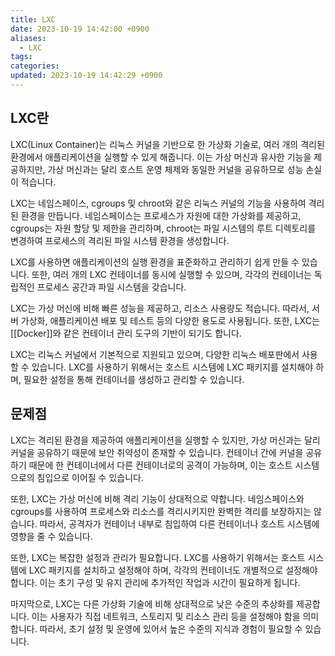 ```yaml
---
title: LXC
date: 2023-10-19 14:42:00 +0900
aliases:
  - LXC
tags: 
categories: 
updated: 2023-10-19 14:42:29 +0900
---
```


## LXC란

LXC(Linux Container)는 리눅스 커널을 기반으로 한 가상화 기술로, 여러 개의 격리된 환경에서 애플리케이션을 실행할 수 있게 해줍니다. 이는 가상 머신과 유사한 기능을 제공하지만, 가상 머신과는 달리 호스트 운영 체제와 동일한 커널을 공유하므로 성능 손실이 적습니다.

LXC는 네임스페이스, cgroups 및 chroot와 같은 리눅스 커널의 기능을 사용하여 격리된 환경을 만듭니다. 네임스페이스는 프로세스가 자원에 대한 가상화를 제공하고, cgroups는 자원 할당 및 제한을 관리하며, chroot는 파일 시스템의 루트 디렉토리를 변경하여 프로세스의 격리된 파일 시스템 환경을 생성합니다.

LXC를 사용하면 애플리케이션의 실행 환경을 표준화하고 관리하기 쉽게 만들 수 있습니다. 또한, 여러 개의 LXC 컨테이너를 동시에 실행할 수 있으며, 각각의 컨테이너는 독립적인 프로세스 공간과 파일 시스템을 갖습니다.

LXC는 가상 머신에 비해 빠른 성능을 제공하고, 리소스 사용량도 적습니다. 따라서, 서버 가상화, 애플리케이션 배포 및 테스트 등의 다양한 용도로 사용됩니다. 또한, LXC는 [[Docker]]와 같은 컨테이너 관리 도구의 기반이 되기도 합니다.

LXC는 리눅스 커널에서 기본적으로 지원되고 있으며, 다양한 리눅스 배포판에서 사용할 수 있습니다. LXC를 사용하기 위해서는 호스트 시스템에 LXC 패키지를 설치해야 하며, 필요한 설정을 통해 컨테이너를 생성하고 관리할 수 있습니다.

## 문제점

LXC는 격리된 환경을 제공하여 애플리케이션을 실행할 수 있지만, 가상 머신과는 달리 커널을 공유하기 때문에 보안 취약성이 존재할 수 있습니다. 컨테이너 간에 커널을 공유하기 때문에 한 컨테이너에서 다른 컨테이너로의 공격이 가능하며, 이는 호스트 시스템으로의 침입으로 이어질 수 있습니다.

또한, LXC는 가상 머신에 비해 격리 기능이 상대적으로 약합니다. 네임스페이스와 cgroups를 사용하여 프로세스와 리소스를 격리시키지만 완벽한 격리를 보장하지는 않습니다. 따라서, 공격자가 컨테이너 내부로 침입하여 다른 컨테이너나 호스트 시스템에 영향을 줄 수 있습니다.

또한, LXC는 복잡한 설정과 관리가 필요합니다. LXC를 사용하기 위해서는 호스트 시스템에 LXC 패키지를 설치하고 설정해야 하며, 각각의 컨테이너도 개별적으로 설정해야 합니다. 이는 초기 구성 및 유지 관리에 추가적인 작업과 시간이 필요하게 됩니다.

마지막으로, LXC는 다른 가상화 기술에 비해 상대적으로 낮은 수준의 추상화를 제공합니다. 이는 사용자가 직접 네트워크, 스토리지 및 리소스 관리 등을 설정해야 함을 의미합니다. 따라서, 초기 설정 및 운영에 있어서 높은 수준의 지식과 경험이 필요할 수 있습니다.
